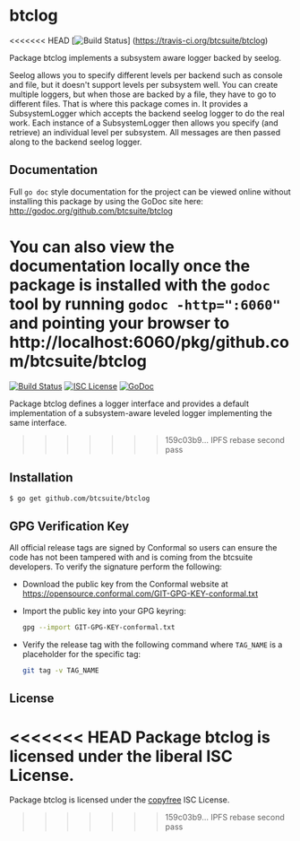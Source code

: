 btclog
======

<<<<<<< HEAD
[![Build Status](https://travis-ci.org/btcsuite/btclog.png?branch=master)]
(https://travis-ci.org/btcsuite/btclog)

Package btclog implements a subsystem aware logger backed by seelog.

Seelog allows you to specify different levels per backend such as console and
file, but it doesn't support levels per subsystem well.  You can create multiple
loggers, but when those are backed by a file, they have to go to different
files.  That is where this package comes in.  It provides a SubsystemLogger
which accepts the backend seelog logger to do the real work.  Each instance of a
SubsystemLogger then allows you specify (and retrieve) an individual level per
subsystem.  All messages are then passed along to the backend seelog logger.

## Documentation

Full `go doc` style documentation for the project can be viewed online without
installing this package by using the GoDoc site here:
http://godoc.org/github.com/btcsuite/btclog

You can also view the documentation locally once the package is installed with
the `godoc` tool by running `godoc -http=":6060"` and pointing your browser to
http://localhost:6060/pkg/github.com/btcsuite/btclog
=======
[![Build Status](http://img.shields.io/travis/btcsuite/btclog.svg)](https://travis-ci.org/btcsuite/btclog)
[![ISC License](http://img.shields.io/badge/license-ISC-blue.svg)](http://copyfree.org)
[![GoDoc](https://img.shields.io/badge/godoc-reference-blue.svg)](http://godoc.org/github.com/btcsuite/btclog)

Package btclog defines a logger interface and provides a default implementation
of a subsystem-aware leveled logger implementing the same interface.
>>>>>>> 159c03b9... IPFS rebase second pass

## Installation

```bash
$ go get github.com/btcsuite/btclog
```

## GPG Verification Key

All official release tags are signed by Conformal so users can ensure the code
has not been tampered with and is coming from the btcsuite developers.  To
verify the signature perform the following:

- Download the public key from the Conformal website at
  https://opensource.conformal.com/GIT-GPG-KEY-conformal.txt

- Import the public key into your GPG keyring:
  ```bash
  gpg --import GIT-GPG-KEY-conformal.txt
  ```

- Verify the release tag with the following command where `TAG_NAME` is a
  placeholder for the specific tag:
  ```bash
  git tag -v TAG_NAME
  ```

## License

<<<<<<< HEAD
Package btclog is licensed under the liberal ISC License.
=======
Package btclog is licensed under the [copyfree](http://copyfree.org) ISC
License.
>>>>>>> 159c03b9... IPFS rebase second pass
